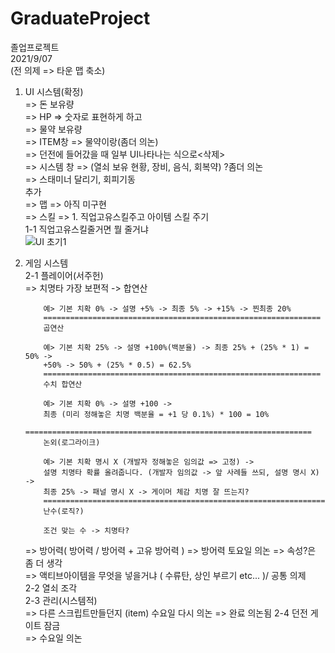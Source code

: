 # GraduateProject
졸업프로젝트  
2021/9/07  
(전 의제 => 타운 맵 축소)
1. UI 시스템(확정)  
=> 돈 보유량  
=> HP => 숫자로 표현하게 하고  
=> 물약 보유량  
=> ITEM창 => 물약이랑(좀더 의논)  
=> 던전에 들어갔을 때 일부 UI나타나는 식으로<삭제>  
=> 시스템 창 => (열쇠 보유 현황, 장비, 음식, 회복약) ?좀더 의논  
=> 스태미너 달리기, 회피기동  
추가  
=> 맵 => 아직 미구현  
=> 스킬 => 1. 직업고유스킬주고 아이템 스킬 주기  
           1-1 직업고유스킬줄거면 뭘 줄거냐  
![UI 초기1](https://user-images.githubusercontent.com/80614927/129846166-f120c754-6d1c-426b-bb92-b12ced749f20.png)  
2. 게임 시스템  
    2-1 플레이어(서주헌)  
    => 치명타
           가장 보편적 -> 합연산

           예> 기본 치확 0% -> 설명 +5% -> 최종 5% -> +15% -> 찐최종 20%
           ==============================================================
           곱연산

           예> 기본 치확 25% -> 설명 +100%(백분율) -> 최종 25% + (25% * 1) = 50% -> 
           +50% -> 50% + (25% * 0.5) = 62.5%
           ==============================================================
           수치 합연산

           예> 기본 치확 0% -> 설명 +100 ->
           최종 (미리 정해놓은 치명 백분율 = +1 당 0.1%) * 100 = 10%
           ================================================================
           논외(로그라이크)

           예> 기본 치확 명시 X (개발자 정해놓은 임의값 => 고정) ->
           설명 치명타 확률 올려줍니다. (개발자 임의값 -> 앞 사례들 쓰되, 설명 명시 X) ->
           최종 25% -> 패널 명시 X -> 게이머 체감 치명 잘 뜨는지?
           ===============================================================
           난수(로직?)
           
           조건 맞는 수 -> 치명타?
    => 방어력( 방어력 / 방어력 + 고유 방어력 ) => 방어력 토요일 의논
    => 속성?은 좀 더 생각  
    => 액티브아이템을 무엇을 넣을거냐 ( 수류탄, 상인 부르기 etc... )/ 공통 의제  
    2-2 열쇠 조각  
    2-3 관리(시스템적)    
          => 다른 스크립트만들던지 (item) 수요일 다시 의논 => 완료 의논됨
    2-4 던전 게이트 잠금  
          => 수요일 의논  

